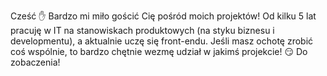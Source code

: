 Cześć ✋ 
Bardzo mi miło gościć Cię pośród moich projektów! Od kilku 5 lat pracuję w IT na stanowiskach produktowych (na styku biznesu i developmentu), a aktualnie uczę się front-endu. 
Jeśli masz ochotę zrobić coś wspólnie, to bardzo chętnie wezmę udział w jakimś projekcie! 😏
Do zobaczenia! 
